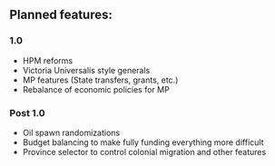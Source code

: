 ## Planned features:
### 1.0
* HPM reforms
* Victoria Universalis style generals
* MP features (State transfers, grants, etc.)
* Rebalance of economic policies for MP

### Post 1.0
* Oil spawn randomizations
* Budget balancing to make fully funding everything more difficult
* Province selector to control colonial migration and other features